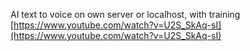 
AI text to voice on own server or localhost, with training
[https://www.youtube.com/watch?v=U2S_SkAq-sI](https://www.youtube.com/watch?v=U2S_SkAq-sI)